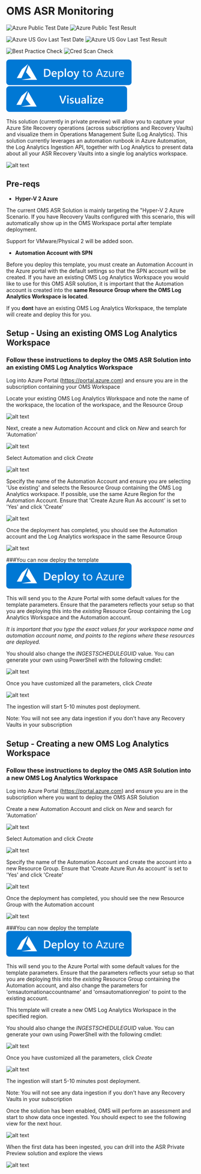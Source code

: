 # OMS ASR Monitoring

![Azure Public Test Date](https://azurequickstartsservice.blob.core.windows.net/badges/asr-oms-monitoring/PublicLastTestDate.svg)
![Azure Public Test Result](https://azurequickstartsservice.blob.core.windows.net/badges/asr-oms-monitoring/PublicDeployment.svg)

![Azure US Gov Last Test Date](https://azurequickstartsservice.blob.core.windows.net/badges/asr-oms-monitoring/FairfaxLastTestDate.svg)
![Azure US Gov Last Test Result](https://azurequickstartsservice.blob.core.windows.net/badges/asr-oms-monitoring/FairfaxDeployment.svg)

![Best Practice Check](https://azurequickstartsservice.blob.core.windows.net/badges/asr-oms-monitoring/BestPracticeResult.svg)
![Cred Scan Check](https://azurequickstartsservice.blob.core.windows.net/badges/asr-oms-monitoring/CredScanResult.svg)

[![Deploy To Azure](https://raw.githubusercontent.com/Azure/azure-quickstart-templates/master/1-CONTRIBUTION-GUIDE/images/deploytoazure.svg?sanitize=true)](https://portal.azure.com/#create/Microsoft.Template/uri/https%3A%2F%2Fraw.githubusercontent.com%2FAzure%2Fazure-quickstart-templates%2Fmaster%2Fasr-oms-monitoring%2Fazuredeploy.json)
[![Visualize](https://raw.githubusercontent.com/Azure/azure-quickstart-templates/master/1-CONTRIBUTION-GUIDE/images/visualizebutton.svg?sanitize=true)](http://armviz.io/#/?load=https%3A%2F%2Fraw.githubusercontent.com%2FAzure%2Fazure-quickstart-templates%2Fmaster%2Fasr-oms-monitoring%2Fazuredeploy.json)

This solution (currently in private preview) will allow you to capture your
Azure Site Recovery operations (across subscriptions and Recovery Vaults) and
visualize them in Operations Management Suite (Log Analytics). This solution
currently leverages an automation runbook in Azure Automation, the Log Analytics
Ingestion API, together with Log Analytics to present data about all your ASR
Recovery Vaults into a single log analytics workspace.

![alt text](images/knarmasr.png "OMS ASR Monitoring")

## Pre-reqs

- **Hyper-V 2 Azure**

The current OMS ASR Solution is mainly targeting the "Hyper-V 2 Azure Scenario.
If you have Recovery Vaults configured with this scenario, this will
automatically show up in the OMS Workspace portal after template deployment.

Support for VMware/Physical 2 will be added soon.

- **Automation Account with SPN**

Before you deploy this template, you must create an Automation Account in the
Azure portal with the default settings so that the SPN account will be created.
If you have an existing OMS Log Analytics Workspace you would like to use for
this OMS ASR solution, it is important that the Automation account is created
into the **same Resource Group where the OMS Log Analytics Workspace is
located**.

If you **dont** have an existing OMS Log Analytics Workspace, the template will
create and deploy this for you.

## Setup - Using an existing OMS Log Analytics Workspace

### Follow these instructions to deploy the OMS ASR Solution into an existing OMS Log Analytics Workspace

Log into Azure Portal (https://portal.azure.com) and ensure you are in the
subscription containing your OMS Workspace

Locate your existing OMS Log Analytics Workspace and note the name of the
workspace, the location of the workspace, and the Resource Group

![alt text](images/knomsworkspace.png "omsws")

Next, create a new Automation Account and click on _New_ and search for
'Automation'

![alt text](images/knautomation.png "automation")

Select Automation and click _Create_

![alt text](images/kncreate.png "create")

Specify the name of the Automation Account and ensure you are selecting 'Use
existing' and selects the Resource Group containing the OMS Log Analytics
workspace. If possible, use the same Azure Region for the Automation Account.
Ensure that 'Create Azure Run As account' is set to 'Yes' and click 'Create'

![alt text](images/knaaccount.png "Create account")

Once the deployment has completed, you should see the Automation account and the
Log Analytics workspace in the same Resource Group

![alt text](images/knrg.png "Resource Group")

###You can now deploy the template  
[![Deploy to Azure](https://raw.githubusercontent.com/Azure/azure-quickstart-templates/master/1-CONTRIBUTION-GUIDE/images/deploytoazure.svg?sanitize=true)](https://portal.azure.com/#create/Microsoft.Template/uri/https%3A%2F%2Fraw.githubusercontent.com%2Fazure%2Fazure-quickstart-templates%2Fmaster%2Fasr-oms-monitoring%2F%2Fazuredeploy.json)

This will send you to the Azure Portal with some default values for the template
parameters. Ensure that the parameters reflects your setup so that you are
deploying this into the _existing_ Resource Group containing the Log Analytics
Workspace and the Automation account.

_It is important that you type the exact values for your workspace name and
automation account name, and points to the regions where these resources are
deployed._

You should also change the _INGESTSCHEDULEGUID_ value. You can generate your own
using PowerShell with the following cmdlet:

![alt text](images/knguid.png "guid")

Once you have customized all the parameters, click _Create_

![alt text](images/knarmtemp.png "template")

The ingestion will start 5-10 minutes post deployment.

Note: You will not see any data ingestion if you don't have any Recovery Vaults
in your subscription

## Setup - Creating a new OMS Log Analytics Workspace

### Follow these instructions to deploy the OMS ASR Solution into a new OMS Log Analytics Workspace

Log into Azure Portal (https://portal.azure.com) and ensure you are in the
subscription where you want to deploy the OMS ASR Solution

Create a new Automation Account and click on _New_ and search for 'Automation'

![alt text](images/knautomation.png "automation")

Select Automation and click _Create_

![alt text](images/kncreate.png "create")

Specify the name of the Automation Account and create the account into a new
Resource Group. Ensure that 'Create Azure Run As account' is set to 'Yes' and
click 'Create'

![alt text](images/knnewrg.png "Create account")

Once the deployment has completed, you should see the new Resource Group with
the Automation account

![alt text](images/knautorg.png "RG")

###You can now deploy the template  
[![Deploy to Azure](https://raw.githubusercontent.com/Azure/azure-quickstart-templates/master/1-CONTRIBUTION-GUIDE/images/deploytoazure.svg?sanitize=true)](https://portal.azure.com/#create/Microsoft.Template/uri/https%3A%2F%2Fraw.githubusercontent.com%2Fazure%2Fazure-quickstart-templates%2Fmaster%2Fasr-oms-monitoring%2F%2Fazuredeploy.json)

This will send you to the Azure Portal with some default values for the template
parameters. Ensure that the parameters reflects your setup so that you are
deploying this into the _existing_ Resource Group containing the Automation
account, and also change the parameters for 'omsautomationaccountname' and
'omsautomationregion' to point to the existing account.

This template will create a new OMS Log Analytics Workspace in the specified
region.

You should also change the _INGESTSCHEDULEGUID_ value. You can generate your own
using PowerShell with the following cmdlet:

![alt text](images/knguid.png "guid")

Once you have customized all the parameters, click _Create_

![alt text](images/knnewoms.png "New workspace")

The ingestion will start 5-10 minutes post deployment.

Note: You will not see any data ingestion if you don't have any Recovery Vaults
in your subscription

Once the solution has been enabled, OMS will perform an assessment and start to
show data once ingested. You should expect to see the following view for the
next hour.

![alt text](images/assessment.png "Assessment")

When the first data has been ingested, you can drill into the ASR Private
Preview solution and explore the views

![alt text](images/asrpreview.png "ASR Private Preview")
